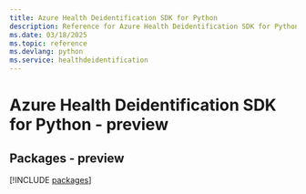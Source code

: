```yaml
---
title: Azure Health Deidentification SDK for Python
description: Reference for Azure Health Deidentification SDK for Python
ms.date: 03/18/2025
ms.topic: reference
ms.devlang: python
ms.service: healthdeidentification
---
```

# Azure Health Deidentification SDK for Python - preview
## Packages - preview
[!INCLUDE [packages](health-deidentification-index.md)]